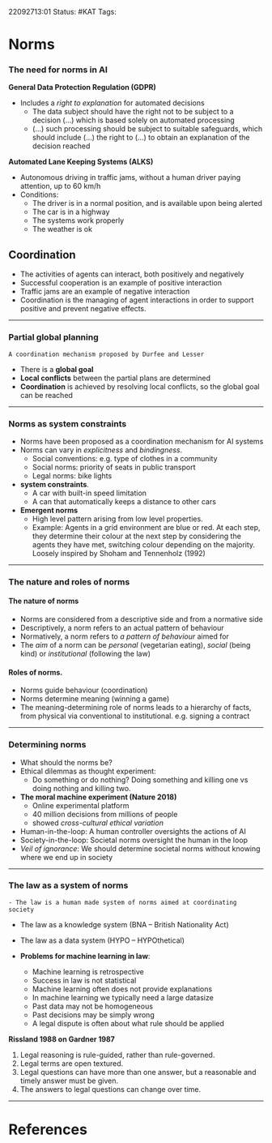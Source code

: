 22092713:01
Status:  #KAT
Tags: 

# Norms
### The need for norms in AI
**General Data Protection Regulation (GDPR)**
- Includes a *right to explanation* for automated decisions 
	- The data subject should have the right not to be subject to a decision (...) which is based solely on automated processing
	- (...) such processing should be subject to suitable safeguards, which should include (...) the right to (...) to obtain an explanation of the decision reached

**Automated Lane Keeping Systems (ALKS)**
- Autonomous driving in traffic jams, without a human driver paying attention, up to 60 km/h
- Conditions:
	- The driver is in a normal position, and is available upon being alerted
	- The car is in a highway
	- The systems work properly
	- The weather is ok
## Coordination
- The activities of agents can interact, both positively and negatively
- Successful cooperation is an example of positive interaction
- Traffic jams are an example of negative interaction
- Coordination is the managing of agent interactions in order to support positive and prevent negative effects. 


---
### Partial global planning
	A coordination mechanism proposed by Durfee and Lesser
- There is a **global goal**
- **Local conflicts** between the partial plans are determined
- **Coordination** is achieved by resolving local conflicts, so the global goal can be reached

---
### Norms as system constraints
- Norms have been proposed as a coordination mechanism for AI systems
- Norms can vary in *explicitness* and *bindingness*.
	- Social conventions: e.g. type of clothes in a community
	- Social norms: priority of seats in public transport
	- Legal norms: bike lights
- **system constraints**.
	- A car with built-in speed limitation
	- A can that automatically keeps a distance to other cars
- **Emergent norms**
	- High level pattern arising from low level properties.
	- Example: Agents in a grid environment are blue or red. At each step, they determine their colour at the next step by considering the agents they have met, switching colour depending on the majority.
		Loosely inspired by Shoham and Tennenholz (1992)
 

---
### The nature and roles of norms
#### The nature of norms
- Norms are considered from a descriptive side and from a normative side
- Descriptively, a norm refers to an actual pattern of behaviour 
- Normatively, a norm refers to *a pattern of behaviour* aimed for    
- The *aim* of a norm can be *personal* (vegetarian eating), *social* (being kind) or *institutional* (following the law)

#### Roles of norms.
- Norms guide behaviour (coordination)
- Norms determine meaning (winning a game)
- The meaning-determining role of norms leads to a hierarchy of facts, from physical via conventional to institutional. e.g. signing a contract

---
### Determining norms
- What should the norms be?
- Ethical dilemmas as thought experiment:
	- Do something or do nothing? Doing something and killing one vs doing nothing and killing two.
- **The moral machine experiment (Nature 2018)**
	- Online experimental platform
	- 40 million decisions from millions of people
	- showed *cross-cultural ethical variation*
- Human-in-the-loop: A human controller oversights the actions of AI
- Society-in-the-loop: Societal norms oversight the human in the loop
- *Veil of ignorance*: We should determine societal norms without knowing where we end up in society 

---
### The law as a system of norms
	- The law is a human made system of norms aimed at coordinating society


- The law as a knowledge system (BNA – British Nationality Act)
- The law as a data system (HYPO – HYPOthetical)

- **Problems for machine learning in law**:
	- Machine learning is retrospective
	- Success in law is not statistical
	- Machine learning often does not provide explanations
	- In machine learning we typically need a large datasize
	- Past data may not be homogeneous
	- Past decisions may be simply wrong
	- A legal dispute is often about what rule should be applied

**Rissland 1988 on Gardner 1987**
1. Legal reasoning is rule-guided, rather than rule-governed.
2. Legal terms are open textured.
3. Legal questions can have more than one answer, but a reasonable and timely answer must be given.
4. The answers to legal questions can change over time.

---
# References